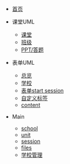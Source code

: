 * [首页](README)

* 课堂UML
  * [课堂](uml/index)
  * [班级](uml/class)
  * [PPT/答题](uml/answer)
* 表单UML
  * [总览](formUml/index)
  * [学校](uml/school)
  * [表单start session](uml/startSession.md)
  * [自定义标签](uml/tag.md)
  * [content](uml/content.md)


* Main
  * [school](main/school)
  * [unit](main/unit)
  * [session](main/session)
  * [files](main/files)
  * [学校管理](main/schoolManage.md)